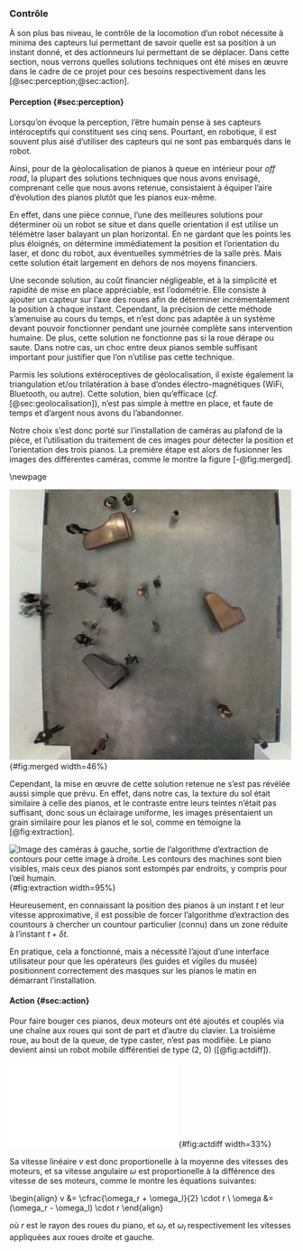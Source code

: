 ### Contrôle

À son plus bas niveau, le contrôle de la locomotion d’un robot nécessite à minima des capteurs lui permettant de savoir
quelle est sa position à un instant donné, et des actionneurs lui permettant de se déplacer. Dans cette section, nous
verrons quelles solutions techniques ont été mises en œuvre dans le cadre de ce projet pour ces besoins respectivement
dans les [@sec:perception;@sec:action].

#### Perception {#sec:perception}

Lorsqu’on évoque la perception, l’être humain pense à ses capteurs intéroceptifs qui constituent ses cinq sens.
Pourtant, en robotique, il est souvent plus aisé d’utiliser des capteurs qui ne sont pas embarqués dans le robot.

Ainsi, pour de la géolocalisation de pianos à queue en intérieur pour *off road*, la plupart des solutions techniques
que nous avons envisagé, comprenant celle que nous avons retenue, consistaient à équiper l’aire d’évolution des pianos
plutôt que les pianos eux-même.

En effet, dans une pièce connue, l’une des meilleures solutions pour déterminer où un robot se situe et dans quelle
orientation il est utilise un télémètre laser balayant un plan horizontal. En ne gardant que les points les plus
éloignés, on détermine immédiatement la position et l’orientation du laser, et donc du robot, aux éventuelles
symmétries de la salle près. Mais cette solution était largement en dehors de nos moyens financiers.

Une seconde solution, au coût financier négligeable, et à la simplicité et rapidité de mise en place appréciable, est
l’odométrie. Elle consiste à ajouter un capteur sur l’axe des roues afin de déterminer incrémentalement la position à
chaque instant. Cependant, la précision de cette méthode s’amenuise au cours du temps, et n’est donc pas adaptée à un
système devant pouvoir fonctionner pendant une journée complète sans intervention humaine. De plus, cette solution ne
fonctionne pas si la roue dérape ou saute. Dans notre cas, un choc entre deux pianos semble suffisant important pour
justifier que l’on n’utilise pas cette technique.

Parmis les solutions extéroceptives de géolocalisation, il existe également la triangulation et/ou trilatération à base
d’ondes électro-magnétiques (WiFi, Bluetooth, ou autre). Cette solution, bien qu’efficace (*cf.*
[@sec:geolocalisation]), n’est pas simple à mettre en place, et faute de temps et d’argent nous avons du l’abandonner.

Notre choix s’est donc porté sur l’installation de caméras au plafond de la pièce, et l’utilisation du traitement de
ces images pour détecter la position et l’orientation des trois pianos. La première étape est alors de fusionner les
images des différentes caméras, comme le montre la figure [-@fig:merged].

\newpage

![Images des caméras au plafond superposées au niveau de l’altitude des pianos.](imgs/merged.jpg){#fig:merged width=46%}

Cependant, la mise en œuvre de cette solution retenue ne s’est pas révélée aussi simple que prévu. En effet, dans notre
cas, la texture du sol était similaire à celle des pianos, et le contraste entre leurs teintes n’était pas suffisant,
donc sous un éclairage uniforme, les images présentaient un grain similaire pour les pianos et le sol, comme en
témoigne la [@fig:extraction].

![Image des caméras à gauche, sortie de l’algorithme d’extraction de contours pour cette image à
droite. Les contours des machines sont bien visibles, mais ceux des pianos sont
estompés par endroits, y compris pour l’œil humain.](imgs/pbvision.jpg){#fig:extraction width=95%}

Heureusement, en connaissant la position des pianos à un instant $t$ et leur vitesse approximative, il est possible de
forcer l’algorithme d’extraction des countours à chercher un countour particulier (connu) dans un zone réduite à
l’instant $t + \delta t$.

En pratique, cela a fonctionné, mais a nécessité l’ajout d’une interface utilisateur pour que les opérateurs (les
guides et vigiles du musée) positionnent correctement des masques sur les pianos le matin en démarrant l’installation.


#### Action {#sec:action}

Pour faire bouger ces pianos, deux moteurs ont été ajoutés et couplés via une chaîne aux roues qui sont de part et
d’autre du clavier. La troisième roue, au bout de la queue, de type caster, n’est pas modifiée. Le piano devient ainsi
un robot mobile différentiel de type (2, 0) ([@fig:actdiff]).

![Différentiel (2, 0)](tikz/actdiff.pdf){#fig:actdiff width=33%}

Sa vitesse linéaire $v$ est donc proportionelle à la moyenne des vitesses des moteurs, et sa vitesse angulaire $\omega$
est proportionelle à la différence des vitesse de ses moteurs, comme le montre les équations suivantes:

\begin{align}
v &= \cfrac{\omega_r + \omega_l}{2} \cdot r \\
\omega &= (\omega_r - \omega_l) \cdot r
\end{align}

où $r$ est le rayon des roues du piano, et $\omega_r$ et $\omega_l$ respectivement les vitesses appliquées aux roues
droite et gauche.
